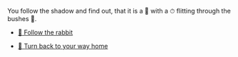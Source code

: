 You follow the shadow and find out, that it is a 🐇 with a ⏱ flitting through the bushes 🌿.

- [🐇 Follow the rabbit](4-1.md)

- [🏡 Turn back to your way home](2.md)
